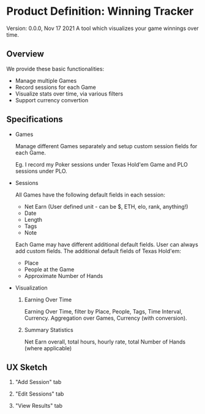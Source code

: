 # Product Definition: Winning Tracker

Version: 0.0.0, Nov 17 2021
A tool which visualizes your game winnings over time.

## Overview

We provide these basic functionalities:
- Manage multiple Games
- Record sessions for each Game
- Visualize stats over time, via various filters
- Support currency convertion

## Specifications

* Games

  Manage different Games separately and setup custom session fields for each Game.

  Eg. I record my Poker sessions under Texas Hold'em Game and PLO sessions under PLO.

* Sessions

  All Games have the following default fields in each session:
  * Net Earn (User defined unit - can be $, ETH, elo, rank, anything!)
  * Date
  * Length
  * Tags
  * Note

  Each Game may have different additional default fields. User can always add custom fields. The additional default fields of Texas Hold'em:
  * Place
  * People at the Game
  * Approximate Number of Hands

* Visualization

  1. Earning Over Time

     Earning Over Time, filter by Place, People, Tags, Time Interval, Currency. Aggregation over Games, Currency (with conversion).

  2. Summary Statistics

     Net Earn overall, total hours, hourly rate, total Number of Hands (where applicable)


## UX Sketch

1. "Add Session" tab

2. "Edit Sessions" tab

3. "View Results" tab
